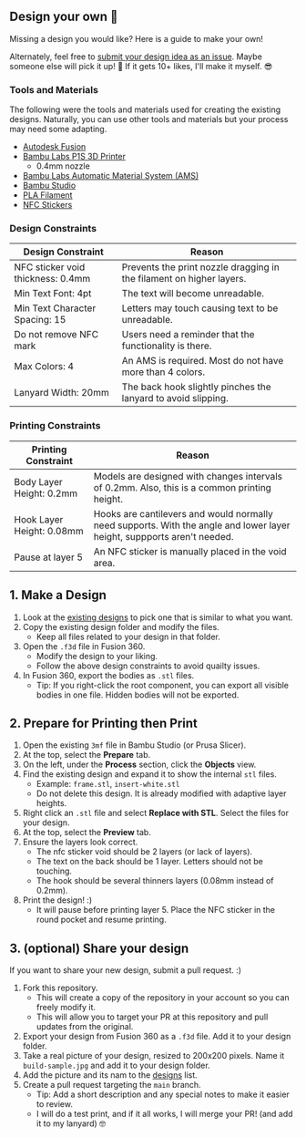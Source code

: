 ## Design your own 🎨
Missing a design you would like? Here is a guide to make your own!

Alternately, feel free to [submit your design idea as an issue](https://github.com/chriswblake/lanyard-tags/issues). Maybe someone else will pick it up! 🙋 If it gets 10+ likes, I'll make it myself. 😎

### Tools and Materials
The following were the tools and materials used for creating the existing designs.
Naturally, you can use other tools and materials but your process may need some adapting.

- [Autodesk Fusion](https://www.autodesk.com/products/fusion-360/personal)
- [Bambu Labs P1S 3D Printer](https://bambulab.com/en-us/p1)
    - 0.4mm nozzle
- [Bambu Labs Automatic Material System (AMS)](https://us.store.bambulab.com/products/ams-multicolor-printing)
- [Bambu Studio](https://bambulab.com/en/download/studio)
- [PLA Filament](https://store.bambulab.com/products/pla-basic-filament)
- [NFC Stickers](https://www.amazon.com/gp/product/B0CPJBP3R7)

### Design Constraints
| Design Constraint | Reason |
| --- | --- |
| NFC sticker void thickness: 0.4mm | Prevents the print nozzle dragging in the filament on higher layers. |
| Min Text Font: 4pt | The text will become unreadable. |
| Min Text Character Spacing: 15 | Letters may touch causing text to be unreadable. |
| Do not remove NFC mark | Users need a reminder that the functionality is there. | 
| Max Colors: 4 | An AMS is required. Most do not have more than 4 colors. |
| Lanyard Width: 20mm | The back hook slightly pinches the lanyard to avoid slipping. |

### Printing Constraints
| Printing Constraint | Reason |
| --- | --- |
| Body Layer Height: 0.2mm | Models are designed with changes intervals of 0.2mm. Also, this is a common printing height.  |
| Hook Layer Height: 0.08mm | Hooks are cantilevers and would normally need supports. With the angle and lower layer height, suppports aren't needed. |
| Pause at layer 5 | An NFC sticker is manually placed in the void area. |

## 1. Make a Design
1. Look at the [existing designs](designs.md) to pick one that is similar to what you want.
1. Copy the existing design folder and modify the files.
    - Keep all files related to your design in that folder.
1. Open the `.f3d` file in Fusion 360.
    - Modify the design to your liking.
    - Follow the above design constraints to avoid quailty issues.
1. In Fusion 360, export the bodies as `.stl` files.
    - Tip: If you right-click the root component, you can export all visible bodies in one file. Hidden bodies will not be exported.

## 2. Prepare for Printing then Print
1. Open the existing `3mf` file in Bambu Studio (or Prusa Slicer).
1. At the top, select the  **Prepare** tab.
1. On the left, under the **Process** section, click the **Objects** view.
1. Find the existing design and expand it to show the internal `stl` files.
    - Example: `frame.stl`, `insert-white.stl`
    - Do not delete this design. It is already modified with adaptive layer heights.
1. Right click an `.stl` file and select **Replace with STL**. Select the files for your design.
1. At the top, select the **Preview** tab.
1. Ensure the layers look correct.
    - The nfc sticker void should be 2 layers (or lack of layers).
    - The text on the back should be 1 layer. Letters should not be touching.
    - The hook should be several thinners layers (0.08mm instead of 0.2mm).
1. Print the design! :)
    - It will pause before printing layer 5. Place the NFC sticker in the round pocket and resume printing.

## 3. (optional) Share your design
If you want to share your new design, submit a pull request. :)

1. Fork this repository.
    - This will create a copy of the repository in your account so you can freely modify it.
    - This will allow you to target your PR at this repository and pull updates from the original.
1. Export your design from Fusion 360 as a `.f3d` file. Add it to your design folder.
1. Take a real picture of your design, resized to 200x200 pixels. Name it `build-sample.jpg` and add it to your design folder.
1. Add the picture and its nam to the [designs](designs.md) list.
1. Create a pull request targeting the `main` branch.
    - Tip: Add a short description and any special notes to make it easier to review.
    - I will do a test print, and if it all works, I will merge your PR! (and add it to my lanyard) 🤓
